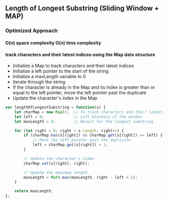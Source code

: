 ## Length of Longest Substring (Sliding Window + MAP)

### Optimized Approach
#### O(n) space complexity O(n) time complexity
#### track characters and their latest indices using the Map data structure

- Initialize a Map to track characters and their latest indices
- Initialize a left pointer to the start of the string
- Initialize a maxLength variable to 0
- Iterate through the string
- If the character is already in the Map and its index is greater than or equal to the left pointer, move the left pointer past the duplicate
- Update the character's index in the Map

```javascript
var lengthOfLongestSubstring = function(s) {
    let charMap = new Map();  // To track characters and their latest indices
    let left = 0;             // Left boundary of the window
    let maxLength = 0;        // Result for the longest substring

    for (let right = 0; right < s.length; right++) {
        if (charMap.has(s[right]) && charMap.get(s[right]) >= left) {
            // Move the left pointer past the duplicate
            left = charMap.get(s[right]) + 1;
        }

        // Update the character's index
        charMap.set(s[right], right);

        // Update the maximum length
        maxLength = Math.max(maxLength, right - left + 1);
    }

    return maxLength;
};

```
